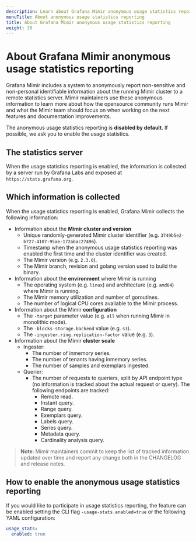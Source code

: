 ```yaml
---
description: Learn about Grafana Mimir anonymous usage statistics reporting
menuTitle: About anonymous usage statistics reporting
title: About Grafana Mimir anonymous usage statistics reporting
weight: 30
---
```


# About Grafana Mimir anonymous usage statistics reporting

Grafana Mimir includes a system to anonymously report non-sensitive and non-personal identifiable information about the running Mimir cluster to a remote statistics server.
Mimir maintainers use these anonymous information to learn more about how the opensource community runs Mimir and what the Mimir team should focus on when working on the next features and documentation improvements.

The anonymous usage statistics reporting is **disabled by default**.
If possible, we ask you to enable the usage statistics.

## The statistics server

When the usage statistics reporting is enabled, the information is collected by a server run by Grafana Labs and exposed at `https://stats.grafana.org`.

## Which information is collected

When the usage statistics reporting is enabled, Grafana Mimir collects the following information:

- Information about the **Mimir cluster and version**
  - Unique randomly-generated Mimir cluster identifier (e.g. `3749b5e2-b727-4107-95ae-172abac27496`).
  - Timestamp when the anonymous usage statistics reporting was enabled the first time and the cluster identifier was created.
  - The Mimir version (e.g. `2.3.0`).
  - The Mimir branch, revision and golang version used to build the binary.
- Information about the **environment** where Mimir is running
  - The operating system (e.g. `linux`) and architecture (e.g. `amd64`) where Mimir is running.
  - The Mimir memory utilization and number of goroutines.
  - The number of logical CPU cores available to the Mimir process.
- Information about the Mimir **configuration**
  - The `-target` parameter value (e.g. `all` when running Mimir in monolithic mode).
  - The `-blocks-storage.backend` value (e.g. `s3`).
  - The `-ingester.ring.replication-factor` value (e.g. `3`).
- Information about the Mimir **cluster scale**
  - Ingester:
    - The number of inmemory series.
    - The number of tenants having inmemory series.
    - The number of samples and exemplars ingested.
  - Querier:
    - The number of requests to queriers, split by API endpoint type (no information is tracked about the actual request or query). The following endpoints are tracked:
      - Remote read.
      - Instant query.
      - Range query.
      - Exemplars query.
      - Labels query.
      - Series query.
      - Metadata query.
      - Cardinality analysis query.

> **Note**: Mimir maintainers commit to keep the list of tracked information updated over time and report any change both in the CHANGELOG and release notes.

## How to enable the anonymous usage statistics reporting

If you would like to participate in usage statistics reporting, the feature can be enabled setting the CLI flag `-usage-stats.enabled=true` or the following YAML configuration:

```yaml
usage_stats:
  enabled: true
```
